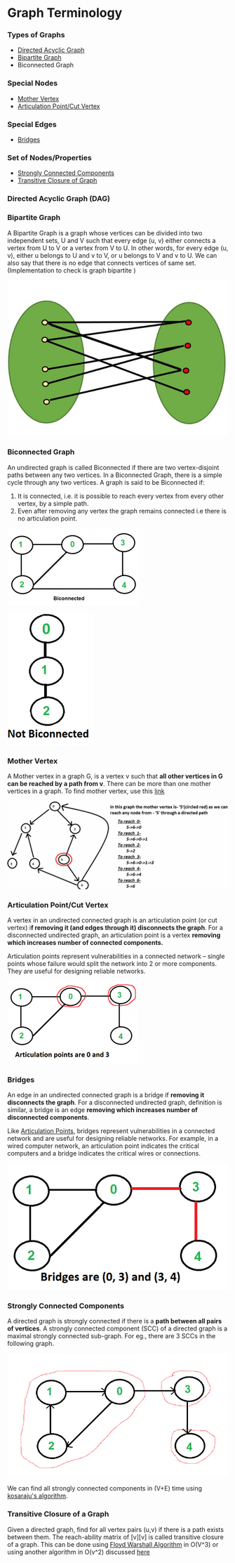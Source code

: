 # Graph Terminology

### Types of Graphs

* [Directed Acyclic Graph](graph-terminology.md#directed-acyclic-graph-dag)
* [Bipartite Graph](graph-terminology.md#bipartite-graph)
* Biconnected Graph

### Special Nodes

* [Mother Vertex](graph-terminology.md#mother-vertex)
* [Articulation Point/Cut Vertex](graph-terminology.md#articulation-point-cut-vertex)

### Special Edges

* [Bridges](graph-terminology.md#bridges)

### Set of Nodes/Properties

* [Strongly Connected Components](graph-terminology.md#strongly-connected-components)
* [Transitive Closure of Graph](graph-terminology.md#transitive-closure-of-a-graph)



### Directed Acyclic Graph \(DAG\)



### Bipartite Graph

A Bipartite Graph is a graph whose vertices can be divided into two independent sets, U and V such that every edge \(u, v\) either connects a vertex from U to V or a vertex from V to U. In other words, for every edge \(u, v\), either u belongs to U and v to V, or u belongs to V and v to U. We can also say that there is no edge that connects vertices of same set. \(Implementation to check is graph bipartite \)

![](../../.gitbook/assets/image%20%2817%29.png)

### Biconnected Graph

An undirected graph is called Biconnected if there are two vertex-disjoint paths between any two vertices. In a Biconnected Graph, there is a simple cycle through any two vertices. A graph is said to be Biconnected if: 

1. It is connected, i.e. it is possible to reach every vertex from every other vertex, by a simple path. 
2. Even after removing any vertex the graph remains connected i.e there is no articulation point.

![](../../.gitbook/assets/image%20%2830%29.png)

![](../../.gitbook/assets/image%20%2829%29.png)

### Mother Vertex

A Mother vertex in a graph G, is a vertex v such that **all other vertices in G can be reached by a path from v**. There can be more than one mother vertices in a graph. To find mother vertex, use this [link](../../problem-solutions/graph-problems/find-a-mother-vertex-in-a-graph.md)

![](../../.gitbook/assets/image%20%2811%29.png)

### Articulation Point/Cut Vertex

A vertex in an undirected connected graph is an articulation point \(or cut vertex\) i**f removing it \(and edges through it\) disconnects the graph**. For a disconnected undirected graph, an articulation point is a vertex **removing which increases number of connected components.**

Articulation points represent vulnerabilities in a connected network – single points whose failure would split the network into 2 or more components. They are useful for designing reliable networks.

![Articulation Points](../../.gitbook/assets/image%20%2834%29.png)

### Bridges

An edge in an undirected connected graph is a bridge if **removing it disconnects the graph**. For a disconnected undirected graph, definition is similar, a bridge is an edge **removing which increases number of disconnected components**.

Like [Articulation Points](graph-terminology.md#articulation-point-cut-vertex), bridges represent vulnerabilities in a connected network and are useful for designing reliable networks. For example, in a wired computer network, an articulation point indicates the critical computers and a bridge indicates the critical wires or connections.

![Bridges](../../.gitbook/assets/image%20%2833%29.png)

### Strongly Connected Components

A directed graph is strongly connected if there is a **path between all pairs of vertices**. A strongly connected component \(SCC\) of a directed graph is a maximal strongly connected sub-graph. For eg., there are 3 SCCs in the following graph.

![Strongly Connected Components](../../.gitbook/assets/image%20%281%29.png)

We can find all strongly connected components in \(V+E\) time using [kosaraju's algorithm](graph-algorithms/kosarajus-algorithm.md).

### Transitive Closure of a Graph

Given a directed graph, find for all vertex pairs \(u,v\) if there is a path exists between them. The reach-ability matrix of \[v\]\[v\] is called transitive closure of a graph. This can be done using [Floyd Warshall Algorithm](graph-algorithms/floyd-warshall-algorithm-for-transitive-closure.md) in O\(V^3\) or using another algorithm in O\(v^2\) discussed [here](../../problem-solutions/graph-problems/graph-based-problems/transitive-closure-of-graph-using-dfs.md)





